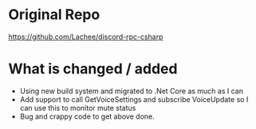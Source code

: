 # Original Repo

https://github.com/Lachee/discord-rpc-csharp

# What is changed / added

- Using new build system and migrated to .Net Core as much as I can
- Add support to call GetVoiceSettings and subscribe VoiceUpdate so I can use this to monitor mute status
- Bug and crappy code to get above done.
